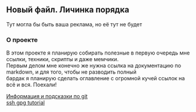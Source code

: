 
## Новый файл. Личинка порядка

Тут могла бы быть ваша реклама, но её тут не будет

### О проекте

В этом проекте я планирую собирать полезные в первую очередь мне ссылки, техники, скрипты и даже мемчики.  
Первым делом мне конечно же нужна ссылка на документацию по markdown, и для того, чтобы не разводить полный  
бардак я планирую сделать оглавление с огромной кучей ссылок на всё и вся. Поехали!

[Информация и подсказки по git](hints/git_examples.md)  
[ssh gpg tutorial](hints/ssh_gpg_usage.md)  

